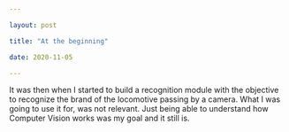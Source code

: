 ```yaml
---

layout: post

title: "At the beginning"

date: 2020-11-05

---
```


It was then when I started to build a recognition module with the objective to recognize the brand of the locomotive passing by a camera. 
What I was going to use it for, was not relevant. Just being able to understand how Computer Vision works was my goal and it still is.

